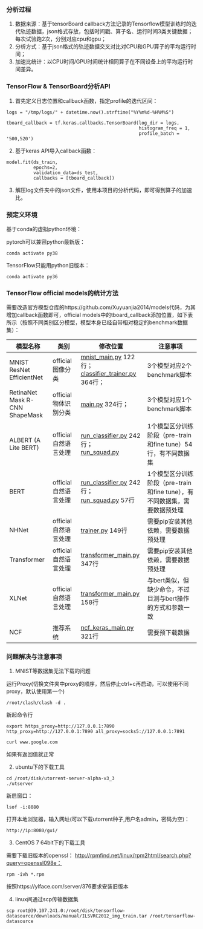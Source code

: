 ### 分析过程
1. 数据来源：基于tensorBoard callback方法记录的Tensorflow模型训练时的迭代轨迹数据，json格式存放，包括时间戳、算子名、运行时间3类关键数据；每次试验跑2次，分别对应cpu和gpu；
2. 分析方式：基于json格式的轨迹数据交叉对比对CPU和GPU算子的平均运行时间；
3. 加速比统计：以CPU时间/GPU时间统计相同算子在不同设备上的平均运行时间差异。

### TensorFlow & TensorBoard分析API

1. 首先定义日志位置和callback函数，指定profile的迭代区间：

```
logs = "/tmp/logs/" + datetime.now().strftime("%Y%m%d-%H%M%S")

tboard_callback = tf.keras.callbacks.TensorBoard(log_dir = logs,
                                                 histogram_freq = 1,
                                                 profile_batch = '500,520')
```

2. 基于keras API导入callback函数：

```
model.fit(ds_train,
          epochs=2,
          validation_data=ds_test,
          callbacks = [tboard_callback])
```

3. 解压log文件夹中的json文件，使用本项目的分析代码，即可得到算子的加速比。

### 预定义环境
基于conda的虚拟python环境：

pytorch可以兼容python最新版：

```
conda activate py38
```

TensorFlow只能用python旧版本：

```
conda activate py36
```


### TensorFlow official models的统计方法

需要改造官方模型仓库的https://github.com/Xuyuanjia2014/models代码，为其增加callback函数即可，official models中的tboard_callback添加位置，如下表所示（按照不同类别区分模型，模型本身已经自带相对稳定的benchmark数据集）：

| 模型名称 | 类别 | 修改位置 | 注意事项 |
| ------ | ------ | ------ | ------ |
|  MNIST <br /> ResNet <br/> EfficientNet   | official 图像分类  | [mnist_main.py](https://github.com/Xuyuanjia2014/models/blob/master/official/vision/image_classification/mnist_main.py)  122行；<br /> [classifier_trainer.py](https://github.com/Xuyuanjia2014/models/blob/master/official/vision/image_classification/classifier_trainer.py) 364行；  | 3个模型对应2个benchmark脚本  |
|  RetinaNet <br /> Mask R-CNN <br/> ShapeMask   | official 物体识别分类  | [main.py](https://github.com/Xuyuanjia2014/models/blob/master/official/vision/detection/main.py) 324行；  | 3个模型对应1个benchmark脚本  |
|  ALBERT (A Lite BERT)   | official 自然语言处理  | [run_classifier.py](https://github.com/Xuyuanjia2014/models/blob/master/official/nlp/bert/run_classifier.py) 242行； <br/> [run_squad.py](https://github.com/Xuyuanjia2014/models/blob/master/official/nlp/albert/run_squad.py) | 1个模型区分训练阶段（pre-train和fine tune）54行，有不同数据集  |
|  BERT   | official 自然语言处理  | [run_classifier.py](https://github.com/Xuyuanjia2014/models/blob/master/official/nlp/bert/run_classifier.py) 242行； <br/> [run_squad.py](https://github.com/Xuyuanjia2014/models/blob/master/official/nlp/bert/run_squad.py) 57行 | 1个模型区分训练阶段（pre-train和fine tune），有不同数据集，需要数据预处理  |
|  NHNet   | official 自然语言处理  | [trainer.py](https://github.com/Xuyuanjia2014/models/blob/master/official/nlp/transformer/transformer_main.py) 149行 | 需要pip安装其他依赖，需要数据预处理  |
|  Transformer  | official 自然语言处理  | [transformer_main.py](https://github.com/Xuyuanjia2014/models/blob/master/official/nlp/transformer/transformer_main.py) 347行 | 需要pip安装其他依赖，需要数据预处理  |
|  XLNet  | official 自然语言处理  | [transformer_main.py](https://github.com/Xuyuanjia2014/models/blob/master/official/nlp/xlnet/run_classifier.py) 158行 | 与bert类似，但缺少命令，不过目测与bert操作的方式和参数一致  |
|  NCF  | 推荐系统  | [ncf_keras_main.py](https://github.com/Xuyuanjia2014/models/blob/master/official/recommendation/ncf_keras_main.py) 321行 | 需要预下载数据  |

### 问题解决与注意事项

1. MNIST等数据集无法下载的问题

运行Proxy(切换文件夹中proxy的顺序，然后停止ctrl+c再启动，可以使用不同proxy，默认使用第一个)

```
/root/clash/clash -d .

```
新起命令行

```
export https_proxy=http://127.0.0.1:7890 http_proxy=http://127.0.0.1:7890 all_proxy=socks5://127.0.0.1:7891

curl www.google.com
```
如果有返回值就正常


2. ubuntu下的下载工具

```
cd /root/disk/utorrent-server-alpha-v3_3
./utserver
```

新启窗口：

```
lsof -i:8080
```

打开本地浏览器，输入网址(可以下载utorrent种子,用户名admin，密码为空)：
```
http://ip:8080/gui/
```

3. CentOS 7 64bit下的下载工具

需要下载旧版本的openssl： http://rpmfind.net/linux/rpm2html/search.php?query=openssl098e：

```
rpm -ivh *.rpm
```

按照https://ylface.com/server/376要求安装旧版本


4. linux间通过scp传输数据集

```
scp root@39.107.241.0:/root/disk/tensorflow-datasource/downloads/manual/ILSVRC2012_img_train.tar /root/tensorflow-datasource
```





